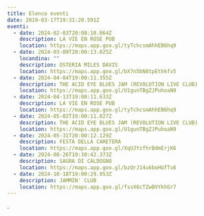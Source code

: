 ```yaml
---
title: Elenco eventi
date: 2019-03-17T19:31:20.591Z
eventi:
  - date: 2024-02-03T20:00:10.864Z
    description: LA VIE EN ROSE PUB
    location: https://maps.app.goo.gl/tyTchcsmAhhEB6hq9
  - date: 2024-03-09T20:00:13.025Z
    locandina: ""
    description: OSTERIA MILES DAVIS
    location: https://maps.app.goo.gl/bX7n5bN8tpEthkfv5
  - date: 2024-04-04T19:00:11.355Z
    description: THE ACID EYE BLUES JAM (REVOLUTION LIVE CLUB)
    location: https://maps.app.goo.gl/U1gunTBgZJPuhoaN9
  - date: 2024-04-13T19:00:11.633Z
    description: LA VIE EN ROSE PUB
    location: https://maps.app.goo.gl/tyTchcsmAhhEB6hq9
  - date: 2024-05-02T19:00:11.827Z
    description: THE ACID EYE BLUES JAM (REVOLUTION LIVE CLUB)
    location: https://maps.app.goo.gl/U1gunTBgZJPuhoaN9
  - date: 2024-05-31T20:00:12.129Z
    description: FESTA DELLA CARETERA
    location: https://maps.app.goo.gl/XqUJYzfhrBdmErjK6
  - date: 2024-08-26T19:30:42.373Z
    description: SAGRA DI CALDOGNO
    location: https://maps.app.goo.gl/bzQrJ14ukboHGfTu6
  - date: 2024-10-18T19:00:29.953Z
    description: JAMMIN' CLUB
    location: https://maps.app.goo.gl/fssX6cTZwBVYkhGr7
---
```

.